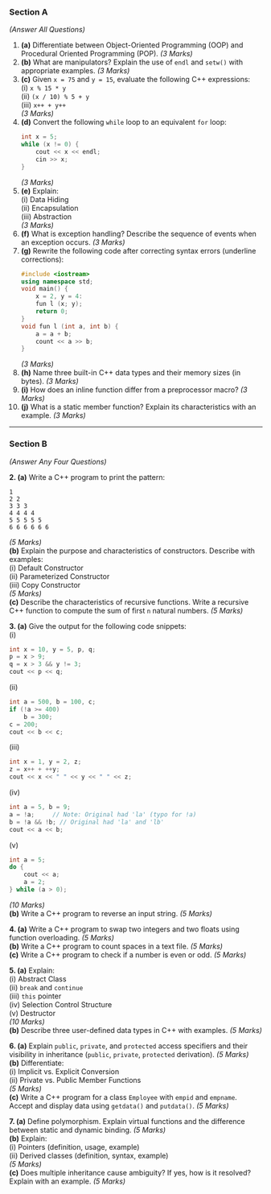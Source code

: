 ### **Section A**  
*(Answer All Questions)*  

1. **(a)** Differentiate between Object-Oriented Programming (OOP) and Procedural Oriented Programming (POP). *(3 Marks)*  
2. **(b)** What are manipulators? Explain the use of `endl` and `setw()` with appropriate examples. *(3 Marks)*  
3. **(c)** Given `x = 75` and `y = 15`, evaluate the following C++ expressions:  
   (i) `x % 15 * y`  
   (ii) `(x / 10) % 5 + y`  
   (iii) `x++ + y++`  
   *(3 Marks)*  
4. **(d)** Convert the following `while` loop to an equivalent `for` loop:  
   ```cpp
   int x = 5;
   while (x != 0) {
       cout << x << endl;
       cin >> x;
   }
   ```  
   *(3 Marks)*  
5. **(e)** Explain:  
   (i) Data Hiding  
   (ii) Encapsulation  
   (iii) Abstraction  
   *(3 Marks)*  
6. **(f)** What is exception handling? Describe the sequence of events when an exception occurs. *(3 Marks)*  
7. **(g)** Rewrite the following code after correcting syntax errors (underline corrections):  
   ```cpp
   #include <iostream>
   using namespace std;
   void main() {
       x = 2, y = 4:
       fun l (x; y);
       return 0;
   }
   void fun l (int a, int b) { 
       a = a + b;
       count << a >> b; 
   }
   ```  
   *(3 Marks)*  
8. **(h)** Name three built-in C++ data types and their memory sizes (in bytes). *(3 Marks)*  
9. **(i)** How does an inline function differ from a preprocessor macro? *(3 Marks)*  
10. **(j)** What is a static member function? Explain its characteristics with an example. *(3 Marks)*  

---

### **Section B**  
*(Answer Any Four Questions)*  

**2. (a)** Write a C++ program to print the pattern:  
   ```
   1
   2 2
   3 3 3
   4 4 4 4
   5 5 5 5 5
   6 6 6 6 6 6
   ```  
   *(5 Marks)*  
**(b)** Explain the purpose and characteristics of constructors. Describe with examples:  
   (i) Default Constructor  
   (ii) Parameterized Constructor  
   (iii) Copy Constructor  
   *(5 Marks)*  
**(c)** Describe the characteristics of recursive functions. Write a recursive C++ function to compute the sum of first `n` natural numbers. *(5 Marks)*  

**3. (a)** Give the output for the following code snippets:  
   (i)  
   ```cpp
   int x = 10, y = 5, p, q;
   p = x > 9;
   q = x > 3 && y != 3;
   cout << p << q;
   ```  
   (ii)  
   ```cpp
   int a = 500, b = 100, c;
   if (!a >= 400)
       b = 300;
   c = 200;
   cout << b << c;
   ```  
   (iii)  
   ```cpp
   int x = 1, y = 2, z;
   z = x++ + ++y;
   cout << x << " " << y << " " << z;
   ```  
   (iv)  
   ```cpp
   int a = 5, b = 9;
   a = !a;     // Note: Original had 'la' (typo for !a)
   b = !a && !b; // Original had 'la' and 'lb'
   cout << a << b;
   ```  
   (v)  
   ```cpp
   int a = 5;
   do {
       cout << a;
       a = 2;
   } while (a > 0);
   ```  
   *(10 Marks)*  
**(b)** Write a C++ program to reverse an input string. *(5 Marks)*  

**4. (a)** Write a C++ program to swap two integers and two floats using function overloading. *(5 Marks)*  
**(b)** Write a C++ program to count spaces in a text file. *(5 Marks)*  
**(c)** Write a C++ program to check if a number is even or odd. *(5 Marks)*  

**5. (a)** Explain:  
   (i) Abstract Class  
   (ii) `break` and `continue`  
   (iii) `this` pointer  
   (iv) Selection Control Structure  
   (v) Destructor  
   *(10 Marks)*  
**(b)** Describe three user-defined data types in C++ with examples. *(5 Marks)*  

**6. (a)** Explain `public`, `private`, and `protected` access specifiers and their visibility in inheritance (`public`, `private`, `protected` derivation). *(5 Marks)*  
**(b)** Differentiate:  
   (i) Implicit vs. Explicit Conversion  
   (ii) Private vs. Public Member Functions  
   *(5 Marks)*  
**(c)** Write a C++ program for a class `Employee` with `empid` and `empname`. Accept and display data using `getdata()` and `putdata()`. *(5 Marks)*  

**7. (a)** Define polymorphism. Explain virtual functions and the difference between static and dynamic binding. *(5 Marks)*  
**(b)** Explain:  
   (i) Pointers (definition, usage, example)  
   (ii) Derived classes (definition, syntax, example)  
   *(5 Marks)*  
**(c)** Does multiple inheritance cause ambiguity? If yes, how is it resolved? Explain with an example. *(5 Marks)*  
